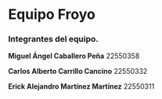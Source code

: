 # Equipo Froyo 

 

### Integrantes del equipo. 

 

**Miguel Ángel Caballero Peña**
22550358 

**Carlos Alberto Carrillo Cancino**
22550332 

**Erick Alejandro Martínez Martínez**
22550311 
